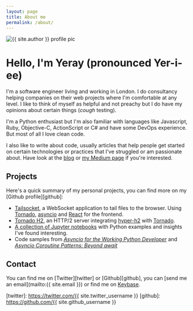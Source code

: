 ```yaml
---
layout: page
title: About me
permalink: /about/
---
```


<img src="{{ site.url }}/assets/yeray.jpg" alt="{{ site.author }} profile pic" class="profile-pic" />

# Hello, I'm Yeray (pronounced Yer-i-ee)

I'm a software engineer living and working in London. I do consultancy helping companies on their web projects where I'm comfortable at any level. I like to think of myself as helpful and not preachy but I do have my opinions about certain things (*cough* testing).

I'm a Python enthusiast but I'm also familiar with languages like Javascript, Ruby, Objective-C, ActionScript or C# and have some DevOps experience. But most of all I love clean code.

I also like to write about code, usually articles that help people get started on certain technologies or practices that I've struggled or am passionate about. Have look at the [blog](/) or [my Medium page](https://medium.com/@yeraydiazdiaz/) if you're interested.

## Projects

Here's a quick summary of my personal projects, you can find more on my [Github profile][github]:

- [Tailsocket](https://github.com/yeraydiazdiaz/tailsocket), a WebSocket application to tail files to the browser. Using [Tornado](http://tornadoweb.org/), [asyncio](https://docs.python.org/3/library/asyncio.html) and [React](https://facebook.github.io/react/) for the frontend.
- [Tornado H2](https://github.com/yeraydiazdiaz/tornado_h2), an HTTP/2 server integrating [hyper-h2](https://python-hyper.org/h2/en/stable/) with [Tornado](http://tornadoweb.org/).
- [A collection of Jupyter notebooks](https://github.com/yeraydiazdiaz/notebooks) with Python examples and insights I've found interesting.
- Code samples from [*Asyncio for the Working Python Developer*](https://github.com/yeraydiazdiaz/asyncio-ftwpd) and [*Asyncio Coroutine Patterns: Beyond await*](https://github.com/yeraydiazdiaz/asyncio-coroutine-patterns)

## Contact

You can find me on [Twitter][twitter] or [Github][github], you can [send me an email](mailto:{{ site.email }}) or find me on [Keybase](https://keybase.io/yeray).

[twitter]: https://twitter.com/{{ site.twitter_username }}
[github]: https://github.com/{{ site.github_username }}